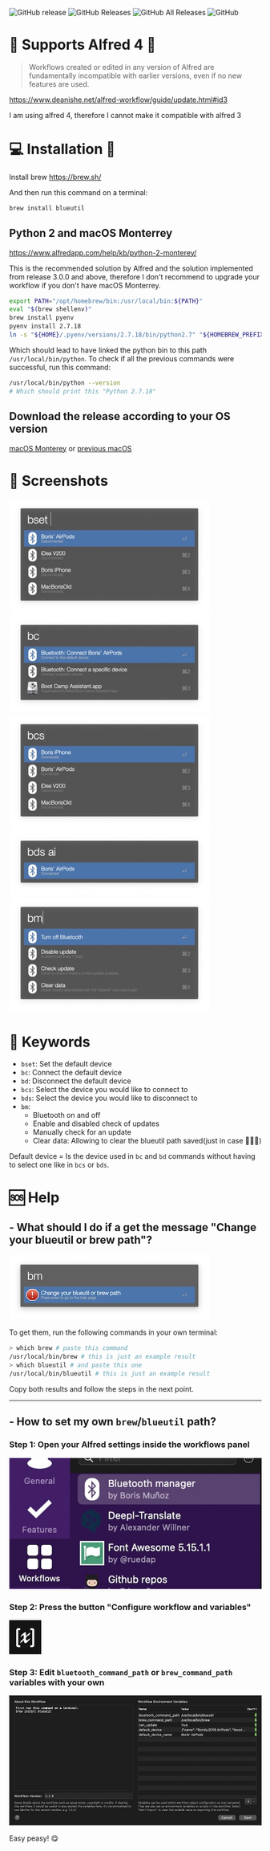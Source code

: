 ![GitHub release](https://img.shields.io/github/release/bmunoz89/alfred-wf-bluetooth-manager?style=for-the-badge)
![GitHub Releases](https://img.shields.io/github/downloads/bmunoz89/alfred-wf-bluetooth-manager/latest/total?style=for-the-badge)
![GitHub All Releases](https://img.shields.io/github/downloads/bmunoz89/alfred-wf-bluetooth-manager/total?style=for-the-badge)
![GitHub](https://img.shields.io/github/license/bmunoz89/alfred-wf-bluetooth-manager?style=for-the-badge)

# 🚨 Supports Alfred 4 🚨

> Workflows created or edited in any version of Alfred are fundamentally incompatible with earlier versions, even if no new features are used.

https://www.deanishe.net/alfred-workflow/guide/update.html#id3

I am using alfred 4, therefore I cannot make it compatible with alfred 3

# 💻 Installation 👾

Install brew https://brew.sh/

And then run this command on a terminal:
```bash
brew install blueutil
```

## Python 2 and macOS Monterrey

https://www.alfredapp.com/help/kb/python-2-monterey/

This is the recommended solution by Alfred and the solution implemented from release 3.0.0 and above, therefore I don't recommend to upgrade your workflow if you don't have macOS Monterrey.

```bash
export PATH="/opt/homebrew/bin:/usr/local/bin:${PATH}"
eval "$(brew shellenv)"
brew install pyenv
pyenv install 2.7.18
ln -s "${HOME}/.pyenv/versions/2.7.18/bin/python2.7" "${HOMEBREW_PREFIX}/bin/python"
```

Which should lead to have linked the python bin to this path `/usr/local/bin/python`.
To check if all the previous commands were successful, run this command:

```bash
/usr/local/bin/python --version
# Which should print this "Python 2.7.18"
```

## Download the release according to your OS version

[macOS Monterey][monterey and above last release link] or [previous macOS][previous macos last release link]

# 📸 Screenshots

![](./screenshots/ss_bset.jpg)
![](./screenshots/ss_bc.jpg)
![](./screenshots/ss_bcs.jpg)
![](./screenshots/ss_bds.jpg)
![](./screenshots/ss_bm.jpg)

# 🔑 Keywords

- `bset`: Set the default device
- `bc`: Connect the default device
- `bd`: Disconnect the default device
- `bcs`: Select the device you would like to connect to
- `bds`: Select the device you would like to disconnect to
- `bm`:
    - Bluetooth on and off
    - Enable and disabled check of updates
    - Manually check for an update
    - Clear data: Allowing to clear the blueutil path saved(just in case 🤷🏽‍♂️)

Default device = Is the device used in `bc` and `bd` commands without having to select one like in `bcs` or `bds`.

# 🆘 Help

## - What should I do if a get the message "Change your blueutil or brew path"?

![](./screenshots/command_error.jpg)

To get them, run the following commands in your own terminal:
```bash
> which brew # paste this command
/usr/local/bin/brew # this is just an example result
> which blueutil # and paste this one
/usr/local/bin/blueutil # this is just an example result
```

Copy both results and follow the steps in the next point.

---

## - How to set my own `brew`/`blueutil` path?

### Step 1: Open your Alfred settings inside the workflows panel

![](./screenshots/settings_1.jpg)

### Step 2: Press the button "Configure workflow and variables"

![](./screenshots/settings_2.jpg)

### Step 3: Edit `bluetooth_command_path` or `brew_command_path` variables with your own

![](./screenshots/settings_3.jpg)


Easy peasy! 😋

[monterey and above last release link]: https://github.com/bmunoz89/alfred-wf-bluetooth-manager/releases/latest/download/Bluetooth.manager.alfredworkflow
[previous macos last release link]: https://github.com/bmunoz89/alfred-wf-bluetooth-manager/releases/download/2.4.1/Bluetooth.manager.alfredworkflow